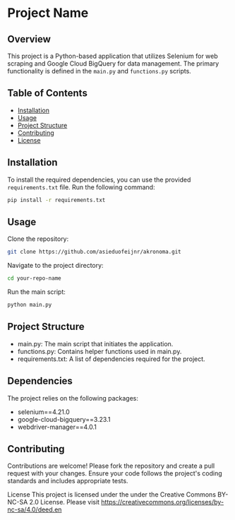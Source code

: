 # Project Name

## Overview
This project is a Python-based application that utilizes Selenium for web scraping and Google Cloud BigQuery for data management. The primary functionality is defined in the `main.py` and `functions.py` scripts.

## Table of Contents
- [Installation](#installation)
- [Usage](#usage)
- [Project Structure](#project-structure)
- [Contributing](#contributing)
- [License](#license)

## Installation
To install the required dependencies, you can use the provided `requirements.txt` file. Run the following command:

```bash
pip install -r requirements.txt
```

## Usage
Clone the repository:

```bash
git clone https://github.com/asieduofeijnr/akronoma.git
```
Navigate to the project directory:

```bash
cd your-repo-name
```
Run the main script:

```bash
python main.py
```
## Project Structure

- main.py: The main script that initiates the application.
- functions.py: Contains helper functions used in main.py.
- requirements.txt: A list of dependencies required for the project.

## Dependencies
The project relies on the following packages:

- selenium==4.21.0
- google-cloud-bigquery==3.23.1
- webdriver-manager==4.0.1

## Contributing
Contributions are welcome! Please fork the repository and create a pull request with your changes. Ensure your code follows the project's coding standards and includes appropriate tests.

License
This project is licensed under the under the Creative Commons BY-NC-SA 2.0 License. Please visit https://creativecommons.org/licenses/by-nc-sa/4.0/deed.en
